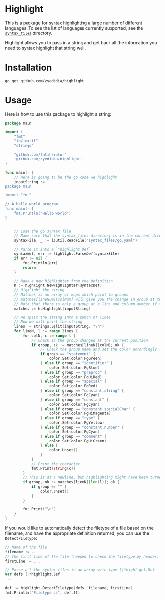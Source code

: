 # Highlight

This is a package for syntax highlighting a large number of different languages. To see the list of
languages currently supported, see the [`syntax_files`](./syntax_files) directory.

Highlight allows you to pass in a string and get back all the information you need to syntax highlight
that string well.

# Installation

```
go get github.com/zyedidia/highlight
```

# Usage

Here is how to use this package to highlight a string:

```go
package main

import (
    "fmt"
    "io/ioutil"
    "strings"

    "github.com/fatih/color"
    "github.com/zyedidia/highlight"
)

func main() {
    // Here is going to be the go code we highlight
    inputString := `
package main

import "fmt"

// A hello world program
func main() {
    fmt.Println("Hello world")
}
`

    // Load the go syntax file
    // Make sure that the syntax_files directory is in the current directory
    syntaxFile, _ := ioutil.ReadFile("syntax_files/go.yaml")

    // Parse it into a `*highlight.Def`
    syntaxDef, err := highlight.ParseDef(syntaxFile)
    if err != nil {
        fmt.Println(err)
        return
    }

    // Make a new highlighter from the definition
    h := highlight.NewHighlighter(syntaxDef)
    // Highlight the string
    // Matches is an array of maps which point to groups
    // matches[lineNum][colNum] will give you the change in group at that line and column number
    // Note that there is only a group at a line and column number if the syntax highlighting changed at that position
    matches := h.Highlight(inputString)

    // We split the string into a bunch of lines
    // Now we will print the string
    lines := strings.Split(inputString, "\n")
    for lineN, l := range lines {
        for colN, c := range l {
            // Check if the group changed at the current position
            if group, ok := matches[lineN][colN]; ok {
                // Check the group name and set the color accordingly (the colors chosen are arbitrary)
                if group == "statement" {
                    color.Set(color.FgGreen)
                } else if group == "identifier" {
                    color.Set(color.FgBlue)
                } else if group == "preproc" {
                    color.Set(color.FgHiRed)
                } else if group == "special" {
                    color.Set(color.FgRed)
                } else if group == "constant.string" {
                    color.Set(color.FgCyan)
                } else if group == "constant" {
                    color.Set(color.FgCyan)
                } else if group == "constant.specialChar" {
                    color.Set(color.FgHiMagenta)
                } else if group == "type" {
                    color.Set(color.FgYellow)
                } else if group == "constant.number" {
                    color.Set(color.FgCyan)
                } else if group == "comment" {
                    color.Set(color.FgHiGreen)
                } else {
                    color.Unset()
                }
            }
            // Print the character
            fmt.Print(string(c))
        }
        // This is at a newline, but highlighting might have been turned off at the very end of the line so we should check that.
        if group, ok := matches[lineN][len(l)]; ok {
            if group == "" {
                color.Unset()
            }
        }

        fmt.Print("\n")
    }
}
```

If you would like to automatically detect the filetype of a file based on the filename, and have the appropriate definition returned,
you can use the `DetectFiletype`:

```go
// Name of the file
filename := ...
// The first line of the file (needed to check the filetype by header: e.g. `#!/bin/bash` means shell)
firstLine := ...

// Parse all the syntax files in an array with type []*highlight.Def
var defs []*highlight.Def
...

def := highlight.DetectFiletype(defs, filename, firstLine)
fmt.Println("Filetype is", def.ft)
```
